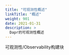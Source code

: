 ```yaml
---
title: "可观测性概述"
linkTitle: "概述"
weight: 901
date: 2021-01-31
description: >
  Dapr的可观测性概述
---
```




可观测性/Observability构建块







